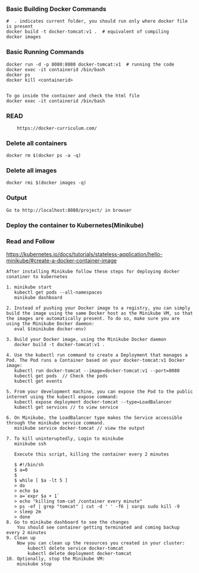 ### Basic Building Docker Commands 
	#  . indicates current folder, you should run only where docker file is present
	docker build -t docker-tomcat:v1 .  # equivalent of compiling
	docker images
	
### Basic Running Commands	
	docker run -d -p 8080:8080 docker-tomcat:v1  # running the code
	docker exec -it containerid /bin/bash  
	docker ps  
	docker kill <containerid>
	
	
	To go inside the container and check the html file 
	docker exec -it containerid /bin/bash
### READ 
        https://docker-curriculum.com/	
        
        


### Delete all containers
    docker rm $(docker ps -a -q)
### Delete all images
    docker rmi $(docker images -q)


### Output

    Go to http://localhost:8080/project/ in browser
    
    
### Deploy the container to Kubernetes(Minikube)

### Read and Follow
   https://kubernetes.io/docs/tutorials/stateless-application/hello-minikube/#create-a-docker-container-image
    
    After installing Minikube follow these steps for deploying docker conatiner to kubernetes
    
    1. minikube start
       kubectl get pods --all-namespaces
       minikube dashboard 
    
    2. Instead of pushing your Docker image to a registry, you can simply build the image using the same Docker host as the Minikube VM, so that the images are automatically present. To do so, make sure you are using the Minikube Docker daemon:
       eval $(minikube docker-env)
    
    3. Build your Docker image, using the Minikube Docker daemon
       docker build -t docker-tomcat:v1 .
    
    4. Use the kubectl run command to create a Deployment that manages a Pod. The Pod runs a Container based on your docker-tomcat:v1 Docker image:
       kubectl run docker-tomcat --image=docker-tomcat:v1 --port=8080
       kubectl get pods  // Check the pods
       kubectl get events

    5. From your development machine, you can expose the Pod to the public internet using the kubectl expose command:
       kubectl expose deployment docker-tomcat --type=LoadBalancer
       kubectl get services // to view service 
    
    6. On Minikube, the LoadBalancer type makes the Service accessible through the minikube service command.
       minikube service docker-tomcat // view the output

    7. To kill uninteruptedly, Login to minikube
       minikube ssh
       
       Execute this script, killing the container every 2 minutes
       
       $ #!/bin/sh
       $ a=0
       $ 
       $ while [ $a -lt 5 ]
       > do
       > echo $a
       > a=`expr $a + 1`
       > echo "killing tom-cat /container every minute"
       > ps -ef | grep "tomcat" | cut -d ' ' -f6 | xargs sudo kill -9
       > sleep 2m
       > done
    8. Go to minikube dashboard to see the changes
        You should see container getting terminated and coming backup every 2 minutes
    9. Clean up
        Now you can clean up the resources you created in your cluster:
            kubectl delete service docker-tomcat
            kubectl delete deployment docker-tomcat 
    10. Optionally, stop the Minikube VM:
        minikube stop
